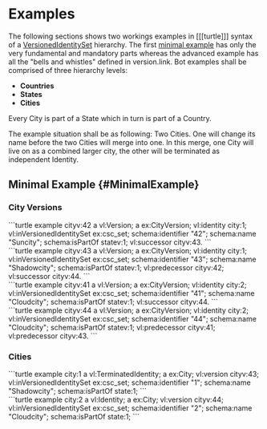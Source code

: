 # Examples

The following sections shows two workings examples in [[[turtle]]] syntax of a [VersionedIdentitySet](#VersionedIdentitySet) hierarchy. The first [minimal example](#MinimalExample) has only the very fundamental and mandatory parts whereas the advanced example has all the "bells and whistles" defined in version.link. Bot examples shall be comprised of three hierarchy levels:

* **Countries**
* **States**
* **Cities**

Every City is part of a State which in turn is part of a Country.

The example situation shall be as following: Two Cities. One will change its name before the two Cities will merge into one. In this merge, one City will live on as a combined larger city, the other will be terminated as independent Identity.

## Minimal Example {#MinimalExample}

### City Versions

<aside class='example' title='First Version of first City'>
```turtle example
cityv:42 a vl:Version;
    a ex:CityVersion;
    vl:identity city:1;
    vl:inVersionedIdentitySet ex:csc_set;
    schema:identifier "42";
    schema:name "Suncity";
    schema:isPartOf statev:1;
    vl:successor cityv:43.
```
</aside>


<aside class='example' title='Second Version of first City'>
```turtle example
cityv:43 a vl:Version;
    a ex:CityVersion;
    vl:identity city:1;
    vl:inVersionedIdentitySet ex:csc_set;
    schema:identifier "43";
    schema:name "Shadowcity";
    schema:isPartOf statev:1;
    vl:predecessor cityv:42;
    vl:successor cityv:44.
```
</aside>

<aside class='example' title='First Version of second City'>
```turtle example
cityv:41 a vl:Version;
    a ex:CityVersion;
    vl:identity city:2;
    vl:inVersionedIdentitySet ex:csc_set;
    schema:identifier "41";
    schema:name "Cloudcity";
    schema:isPartOf statev:1;
    vl:successor cityv:44.
```
</aside>

<aside class='example' title='Second Version of second City - after merge'>
```turtle example
cityv:44 a vl:Version;
    a ex:CityVersion;
    vl:identity city:2;
    vl:inVersionedIdentitySet ex:csc_set;
    schema:identifier "44";
    schema:name "Cloudcity";
    schema:isPartOf statev:1;
    vl:predecessor cityv:41;  
    vl:predecessor cityv:43.
```
</aside>

### Cities

<aside class='example' title='Second Version of second City - after merge'>
```turtle example
city:1 a vl:TerminatedIdentity;
    a ex:City;
    vl:version cityv:43;
    vl:inVersionedIdentitySet ex:csc_set;
    schema:identifier "1";
    schema:name "Shadowcity";
    schema:isPartOf state:1;
```
</aside>

<aside class='example' title='Second Version of second City - after merge'>
```turtle example
city:2 a vl:Identity;
    a ex:City;
    vl:version cityv:44;
    vl:inVersionedIdentitySet ex:csc_set;
    schema:identifier "2";
    schema:name "Cloudcity";
    schema:isPartOf state:1;
```
</aside>
